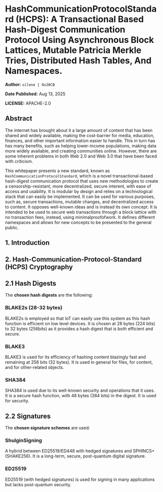 # HashCommunicationProtocolStandard (HCPS): A Transactional Based Hash-Digest Communication Protocol Using Asynchronous Block Lattices, Mutable Patricia Merkle Tries, Distributed Hash Tables, And Namespaces.

**Author:** `silene | 0x20CB`

**Date Published:** Aug 13, 2025

**LICENSE:** APACHE-2.0



## Abstract

The internet has brought about it a large amount of content that has been shared and widely available, making the cost-barrier for media, education, finances, and other important information easier to handle. This in turn has has many benefits, such as helping lower-income populations, making data more widely available, and creating communities online. However, there are some inherent problems in both Web 2.0 and Web 3.0 that have been faced with criticism.

This whitepaper presents a new standard, known as `HashCommunicationProtocolStandard`, which is a novel transactional-based hash-digest communication protocol that uses new methodologies to create a censorship-resistant, more decentralized, secure interent, with ease of access and usability. It is modular by design and relies on a technological stack that can easily be implemented. It can be used for various purposes, such as, secure transactions, mutable changes, and decentralized access to content. It opposes well-known ideas and is instead its own concept. It is intended to be used to secure web transactions through a block lattice with no transaction fees, instead, using minimalproofofwork. It defines different namespaces and allows for new concepts to be presented to the general public.

## 1. Introduction


## 2. Hash-Communication-Protocol-Standard (HCPS) Cryptography

## 2.1 Hash Digests

The **chosen hash digests** are the following:

### BLAKE2s (28-32 bytes)

BLAKE2s is employed so that IoT can easily use this system as this hash function is efficient on low level devices. It is chosen at 28 bytes (224 bits) to 32 bytes (256bits) as it provides a hash digest that is both efficient and secure.

### BLAKE3

BLAKE3 is used for its efficiency of hashing content blazingly fast and remaining at 256 bits (32 bytes). It is used in general for files, for content, and for other-related objects.

### SHA384

SHA384 is used due to its well-known security and operations that it uses. It is a secure hash function, with 48 bytes (384 bits) in the digest. It is used for security.

## 2.2 Signatures

The **chosen signature schemes** are used:

### ShulginSigning

A hybrid between ED25519/ED448 with hedged signatures and SPHINCS+ (SHAKE256). It is a long-term, secure, post-quantum digital signature.

### ED25519

ED25519 (with hedged signatures) is used for signing in many applications but lacks post-quantum security.
